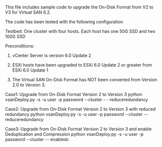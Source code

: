 This file includes sample code to upgrade the On-Disk Format from V2 to V3 for Virtual SAN 6.2.

The code has been tested with the following configuration

Testbed: One cluster with four hosts. Each host has one 50G SSD and two 100G SSD

Preconditions:

1. vCenter Server is version 6.0 Update 2

2. ESXi hosts have been upgraded to ESXi 6.0 Update 2 or greater from ESXi 6.0 Update 1

3. The Virtual SAN On-Disk Format has NOT been converted from Version 2.0 to Version 3.

Case1: Upgrade from On-Disk Format Version 2 to Version 3 
python vsanDeploy.py -s <VCENTERSERVER> -u user -p password --cluster <CLUSTER> - - reduceredundancy 

Case2: Upgrade from On-Disk Format Version 2 to Version 3 with reduced redundancy 
python vsanDeploy.py -s <VCENTERSERVER> -u user -p password --cluster <CLUSTER> -- reduceredundancy 

Case3: Upgrade from On-Disk Format Version 2 to Version 3 and enable Deduplication and Compression 
python vsanDeploy.py -s <VCENTERSERVER> -u user -p password --cluster <CLUSTER> -- enabledc
